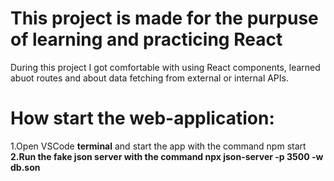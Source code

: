 # This project is made for the purpuse of learning and practicing React
During this project I got comfortable with using React components, learned abuot routes and about data fetching from external or internal APIs.

# How start the web-application:
1.Open VSCode <b>terminal</b> and start the app with the command </b> npm start <b> <br />
2.Run the fake json server with the command <b> npx json-server -p 3500 -w db.son </b>
